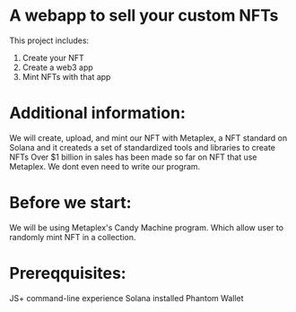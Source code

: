 # A webapp to sell your custom NFTs

This project includes:
1. Create your NFT
2. Create a web3 app
3. Mint NFTs with that app


# Additional information:
We will create, upload, and mint our NFT with Metaplex, a NFT standard on Solana and it createds a set of standardized tools and libraries to create NFTs
Over $1 billion in sales has been made so far on NFT that use Metaplex.
We dont even need to write our program.

# Before we start:
We will be using Metaplex's Candy Machine program. Which allow user to randomly mint NFT in a collection.

# Prereqquisites:
  JS+ command-line experience
  Solana installed
  Phantom Wallet

